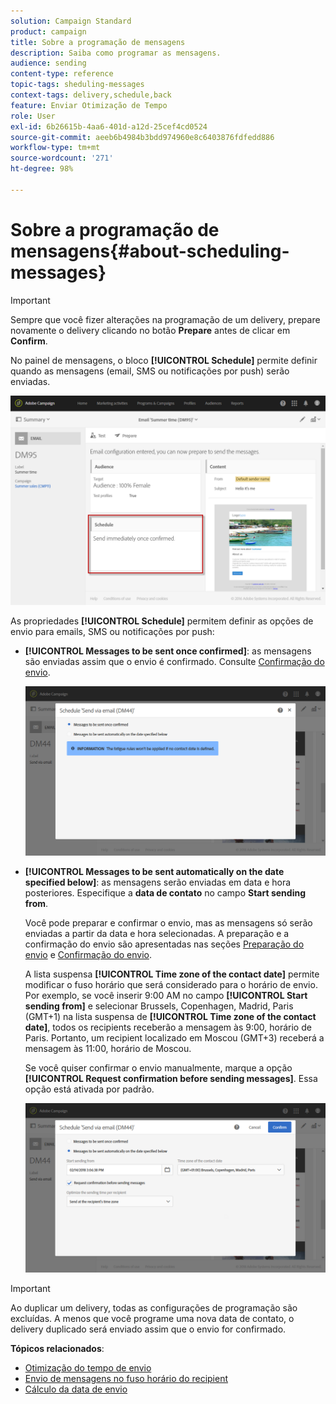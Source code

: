 ```yaml
---
solution: Campaign Standard
product: campaign
title: Sobre a programação de mensagens
description: Saiba como programar as mensagens.
audience: sending
content-type: reference
topic-tags: sheduling-messages
context-tags: delivery,schedule,back
feature: Enviar Otimização de Tempo
role: User
exl-id: 6b26615b-4aa6-401d-a12d-25cef4cd0524
source-git-commit: aeeb6b4984b3bdd974960e8c6403876fdfedd886
workflow-type: tm+mt
source-wordcount: '271'
ht-degree: 98%

---
```


# Sobre a programação de mensagens{#about-scheduling-messages}

>[!IMPORTANT]
>
>Sempre que você fizer alterações na programação de um delivery, prepare novamente o delivery clicando no botão **Prepare** antes de clicar em **Confirm**.

No painel de mensagens, o bloco **[!UICONTROL Schedule]** permite definir quando as mensagens (email, SMS ou notificações por push) serão enviadas.

![](assets/delivery_dashboard.png)

As propriedades **[!UICONTROL Schedule]** permitem definir as opções de envio para emails, SMS ou notificações por push:

* **[!UICONTROL Messages to be sent once confirmed]**: as mensagens são enviadas assim que o envio é confirmado. Consulte [Confirmação do envio](../../sending/using/confirming-the-send.md).

   ![](assets/delivery_planning_1.png)

* **[!UICONTROL Messages to be sent automatically on the date specified below]**: as mensagens serão enviadas em data e hora posteriores. Especifique a **data de contato** no campo **Start sending from**.

   Você pode preparar e confirmar o envio, mas as mensagens só serão enviadas a partir da data e hora selecionadas. A preparação e a confirmação do envio são apresentadas nas seções [Preparação do envio](../../sending/using/preparing-the-send.md) e [Confirmação do envio](../../sending/using/confirming-the-send.md).

   A lista suspensa **[!UICONTROL Time zone of the contact date]** permite modificar o fuso horário que será considerado para o horário de envio. Por exemplo, se você inserir 9:00 AM no campo **[!UICONTROL Start sending from]** e selecionar Brussels, Copenhagen, Madrid, Paris (GMT+1) na lista suspensa de **[!UICONTROL Time zone of the contact date]**, todos os recipients receberão a mensagem às 9:00, horário de Paris. Portanto, um recipient localizado em Moscou (GMT+3) receberá a mensagem às 11:00, horário de Moscou.

   Se você quiser confirmar o envio manualmente, marque a opção **[!UICONTROL Request confirmation before sending messages]**. Essa opção está ativada por padrão.

   ![](assets/delivery_planning.png)

>[!IMPORTANT]
>
>Ao duplicar um delivery, todas as configurações de programação são excluídas. A menos que você programe uma nova data de contato, o delivery duplicado será enviado assim que o envio for confirmado.

**Tópicos relacionados**:

* [Otimização do tempo de envio](../../sending/using/optimizing-the-sending-time.md)
* [Envio de mensagens no fuso horário do recipient](../../sending/using/sending-messages-at-the-recipient-s-time-zone.md)
* [Cálculo da data de envio](../../sending/using/computing-the-sending-date.md)
